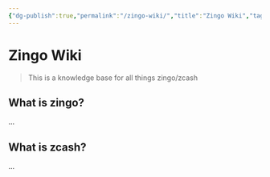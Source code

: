 ```yaml
---
{"dg-publish":true,"permalink":"/zingo-wiki/","title":"Zingo Wiki","tags":["gardenEntry"]}
---
```


# Zingo Wiki

> This is a knowledge base for all things zingo/zcash

## What is zingo?
...

## What is zcash?
...

